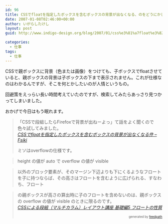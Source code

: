 ```yaml
---
id: 96
title: CSSでfloatを指定したボックスを含むボックスの背景が出なくなる、のをどうにかしたい
date: 2007-01-08T02:46:00+00:00
author: いがらしたけし
layout: post
guid: http://www.indigo-design.org/blog/2007/01/css%e3%81%a7float%e3%82%92%e6%8c%87%e5%ae%9a%e3%81%97%e3%81%9f%e3%83%9c%e3%83%83%e3%82%af%e3%82%b9%e3%82%92%e5%90%ab%e3%82%80%e3%83%9c%e3%83%83%e3%82%af%e3%82%b9%e3%81%ae%e8%83%8c%e6%99%af%e3%81%8c/

categories:
  - 仕事
tags:
  - 仕事
---
```

CSSで親ボックスに背景（色または画像）をつけても、子ボックスでfloatさせていると、親ボックスの背景は子ボックスの下まで表示されません。これが仕様なのはわかるんですが、そこを何とかしたいのが人情というもの。

回避策をえっらい長い時間考えていたのですが、検索してみたらあっさり見つかってしまいました。
  
おかげで今日はもう眠れます。
  


> 「CSSで段組したらFirefoxで背景が出ねーよっ」て話をよく聞くので色々試してみました。  
> <cite><a href="http://www.fsiki.com/archive/css-doc/float.html#h05">CSSでfloatを指定したボックスを含むボックスの背景が出なくなる件 &#8211; Fsiki</a></cite></p>
ミソはoverflowの仕様です。
  


> height の値が auto で overflow の値が visible
  
> 以外のブロック要素が、そのマージン下辺よりも下にくるようなフロートを子に持つならば、その高さはフロートを含むように広げられる、すなわち、フロート
  
> の親ボックスが高さの算出時に子のフロートを含めないのは、親ボックスの overflow の値が visible のときに限るのです。  
> <cite><a href="http://www.geocities.jp/multi_column/float/05.html">CSSによる段組（マルチカラム）レイアウト講座 基礎編5 フロートの性質</a><br /></cite></p><div style="text-align: right;font-size: 10px">
  &nbsp;&nbsp;<span>generated by <a href="http://feedpath.jp">feedpath</a></span>
</div>
